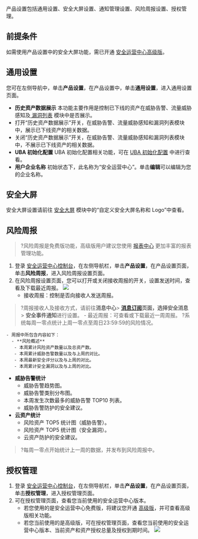 产品设置包括通用设置、安全大屏设置、通知管理设置、风险周报设置、授权管理。
## 前提条件
如需使用产品设置中的安全大屏功能，需已开通 [安全运营中心高级版](https://buy.cloud.tencent.com/soc?type=new)。
## 通用设置
您可在左侧导航中，单击**产品设置**，在产品设置中，单击**通用设置**，进入通用设置页面。
- **历史资产数据展示**
本功能主要作用是控制已下线的资产在威胁告警、流量威胁感知及[ 漏洞列表](https://console.cloud.tencent.com/ssav2/vulner/vul) 模块中是否展示。
 - 打开“历史资产数据展示”开关，在威胁告警、流量威胁感知和漏洞列表模块中，展示已下线资产的相关数据。
 - 关闭“历史资产数据展示”开关，在威胁告警、流量威胁感知和漏洞列表模块中，不展示已下线资产的相关数据。
- **UBA 初始化配置**
UBA 初始化配置相关功能，可在 [UBA 初始化配置](https://cloud.tencent.com/document/product/664/41790) 中进行查看。
- **用户企业名称**
初始状态下，此名称为“安全运营中心”。单击**编辑**可以编辑为您的企业名称。

## 安全大屏
安全大屏设置请前往 [安全大屏](https://cloud.tencent.com/document/product/664/41469) 模块中的“自定义安全大屏名称和 Logo”中查看。

## 风险周报
>?风险周报是免费版功能，高级版用户建议您使用 [报表中心](https://console.cloud.tencent.com/ssav2/report) 更加丰富的报表管理功能。
>
1. 登录 [安全运营中心控制台](https://console.cloud.tencent.com/ssav2/setting/report)，在左侧导航栏，单击**产品设置**，在产品设置页面，单击**风险周报**，进入风险周报设置页面。
2. 在风险周报设置页面，您可以打开或关闭接收周报的开关，设置发送时间，查看及下载最近周报。
![](https://main.qcloudimg.com/raw/a9473063895e4eaa0aab34b6af00bec9.png)
	- 接收周报：控制是否向接收人发送周报。
>?周报接收人及接收方式，请前往**消息中心**> **[消息订阅](https://console.cloud.tencent.com/message/subscription)**页面，选择**安全消息** > **安全事件通知**进行设置。
	- 最近周报：可查看或下载最近一周周报。
>?系统每周一零点统计上周一零点至周日23:59:59的风险情况。
>
	- 周报中所包含内容如下：
	  - **风险概述**
	   - 本周累计风险资产数量以及总资产数。
	   - 本周累计威胁告警数量以及与上周的对比。
	   - 本周最新安全评分以及与上周的对比。
	   - 本周累计安全漏洞以及与上周的对比。
   - **威胁告警统计**
       - 威胁告警趋势图。
       - 威胁告警类别分布图。
       - 本周发生次数最多的威胁告警 TOP10 列表。
       - 威胁告警防护的安全建议。
   - **云资产统计**
       - 风险资产 TOP5 统计图（威胁告警）。
       - 风险资产 TOP5 统计图（安全漏洞）。
       - 云资产防护的安全建议。
>?每周一零点开始统计上一周的数据，并发布到风险周报中。


## 授权管理
1. 登录 [安全运营中心控制台](https://console.cloud.tencent.com/ssav2/setting/auth)，在左侧导航栏，单击**产品设置**，在产品设置页面，单击**授权管理**，进入授权管理页面。
2. 可在授权管理页面，查看您当前使用的安全运营中心版本。
	- 若您使用的是安全运营中心免费版，将建议您开通 [高级版](https://buy.cloud.tencent.com/soc?type=new)，并可查看高级版相关功能。
	- 若您当前使用的是高级版，可在授权管理页面，查看您当前使用的安全运营中心版本、当前资产和资产授权总量及授权到期时间。
![](https://main.qcloudimg.com/raw/bd48a459300af13866f1d8b4a6af7bf0.png)



